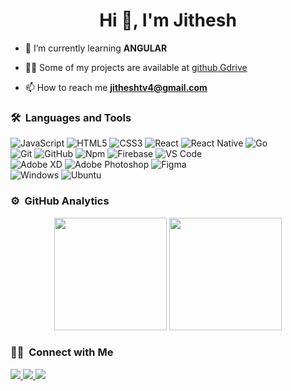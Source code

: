 <h1 align="center">Hi 👋, I'm Jithesh</h1>


- 🌱 I’m currently learning **ANGULAR**

- 👨‍💻 Some of my projects are available at [github](https://github.com/jithesh-wq),[Gdrive](https://drive.google.com/drive/folders/11W4IEqTHTmVlX_u8XVG362GnI37JxDbb?usp=sharing)

- 📫 How to reach me **jitheshtv4@gmail.com**



### 🛠 &nbsp;Languages and Tools

![JavaScript](https://img.shields.io/badge/-JavaScript-%23F7DF1C?style=for-the-badge&logo=javascript&logoColor=000000&labelColor=%23F7DF1C&color=%23FFCE5A)
![HTML5](https://img.shields.io/badge/-HTML5-%23E44D27?style=for-the-badge&logo=html5&logoColor=ffffff)
![CSS3](https://img.shields.io/badge/-CSS3-%231572B6?style=for-the-badge&logo=css3)
![React](https://img.shields.io/badge/-React-61DAFB?style=for-the-badge&logo=react&logoColor=ffffff)
![React Native](https://img.shields.io/badge/React_Native-20232A?style=for-the-badge&logo=react&logoColor=61DAFB)
![Go](https://img.shields.io/badge/Go-00ADD8?style=for-the-badge&logo=go&logoColor=white)
<br />
![Git](https://img.shields.io/badge/-Git-%23F05032?style=for-the-badge&logo=git&logoColor=%23ffffff)
![GitHub](https://img.shields.io/badge/-GitHub-181717?style=for-the-badge&logo=github)
![Npm](https://img.shields.io/badge/-npm-CB3837?style=for-the-badge&logo=npm)
![Firebase](https://img.shields.io/badge/-Firebase-FFCA28?style=for-the-badge&logo=firebase&logoColor=ffffff)
![VS Code](http://img.shields.io/badge/-VS%20Code-007ACC?style=for-the-badge&logo=visual-studio-code&logoColor=ffffff)
<br />
![Adobe XD](https://img.shields.io/badge/Adobe%20XD-FF61F6?style=for-the-badge&logo=Adobe%20XD&logoColor=white)
![Adobe Photoshop](https://img.shields.io/badge/Adobe%20Photoshop-31A8FF?style=for-the-badge&logo=Adobe%20Photoshop&logoColor=black)
![Figma](https://img.shields.io/badge/Figma-F24E1E?style=for-the-badge&logo=figma&logoColor=white)
<br />
![Windows](https://img.shields.io/badge/Windows-0078D6?style=for-the-badge&logo=windows&logoColor=white)
![Ubuntu](https://img.shields.io/badge/Ubuntu-E95420?style=for-the-badge&logo=ubuntu&logoColor=white)
<br />



### ⚙️ &nbsp;GitHub Analytics

<p align="center">
    <img height="180em"
        src=https://github-readme-streak-stats.herokuapp.com/?user=jithesh-wq&theme=blue-green />
    <img height="180em"
        src="https://github-readme-stats-eight-theta.vercel.app/api/top-langs/?username=jithesh-wq&layout=compact&langs_count=8&theme=radical" />
</p>

### 🤝🏻 &nbsp;Connect with Me

<p>
    <a href="mailto:jitheshtv4@gmail.com"><img
            src="https://img.shields.io/badge/Gmail-D14836?style=for-the-badge&logo=gmail&logoColor=white" />
    </a>
     <a href="https://www.instagram.com/ji_th_esh_/"><img
            src="https://img.shields.io/badge/Instagram-E4405F?style=for-the-badge&logo=instagram&logoColor=white" />
    </a>
    <a href="https://www.linkedin.com/in/jithesh-tv-84a12018a/"><img
            src="https://img.shields.io/badge/LinkedIn-0077B5?style=for-the-badge&logo=linkedin&logoColor=white" />
    </a>
